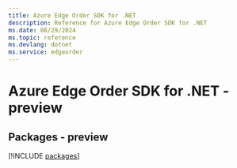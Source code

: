 ```yaml
---
title: Azure Edge Order SDK for .NET
description: Reference for Azure Edge Order SDK for .NET
ms.date: 08/29/2024
ms.topic: reference
ms.devlang: dotnet
ms.service: edgeorder
---
```

# Azure Edge Order SDK for .NET - preview
## Packages - preview
[!INCLUDE [packages](edge-order-index.md)]